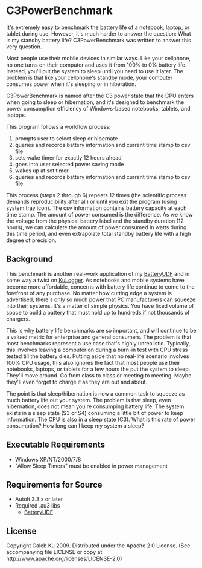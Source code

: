 C3PowerBenchmark
================
It's extremely easy to benchmark the battery life of a notebook, laptop, or tablet during use. However, it's much harder to answer the question: What is my standby battery life? C3PowerBenchmark was written to answer this very question.

Most people use their mobile devices in similar ways. Like your cellphone, no one turns on their computer and uses it from 100% to 0% battery life. Instead, you'll put the system to sleep until you need to use it later. The problem is that like your cellphone's standby mode, your computer consumes power when it's sleeping or in hiberation. 

C3PowerBenchmark is named after the C3 power state that the CPU enters when going to sleep or hibernation, and it's designed to benchmark the power consumption efficiency of Windows-based notebooks, tablets, and laptops.

This program follows a workflow process:

1. prompts user to select sleep or hibernate
2. queries and records battery information and current time stamp to csv file
3. sets wake timer for exactly 12 hours ahead
4. goes into user selected power saving mode
5. wakes up at set timer
6. queries and records battery information and current time stamp  to csv file

This process (steps 2 through 6) repeats 12 times (the scientific process demands reproducibility after all) or until you exit the program (using system tray icon). The csv information contains battery capacity at each time stamp. The amount of power consumed is the difference. As we know the voltage from the physical battery label and the standby duration (12 hours), we can calculate the amount of power consumed in watts during this time period, and even extrapolate total standby battery life with a high degree of precision.

## Background

This benchmark is another real-work application of my [BatteryUDF](../../../BatteryUDF/) and in some way a twist on [KuLogger](../../../KuLogger). As notebooks and mobile systems have become more affordable, concerns with battery life continue to come to the forefront of any purchase. No matter how cutting edge a system is advertised, there's only so much power that PC manufacturers can squeeze into their systems. It's a matter of simple physics. You have fixed volume of space to build a battery that must hold up to hundreds if not thousands of chargers.

This is why battery life benchmarks are so important, and will continue to be a valued metric for enterprise and general consumers. The problem is that most benchmarks represent a use case that's highly unrealistic. Typically, this involves leaving a computer on during a burn-in test with CPU stress tested till the battery dies. Putting aside that no real-life scenario involves 100% CPU usage, this also ignores the fact that most people use their notebooks, laptops, or tablets for a few hours the put the system to sleep. They'll move around. Go from class to class or meeting to meeting. Maybe they'll even forget to charge it as they are out and about. 

The point is that sleep/hibernation is now a common task to squeeze as much battery life out your system. The problem is that sleep, even hibernation, does not mean you're consumping battery life. The system exists in a sleep state (S3 or S4) consuming a little bit of power to keep information. The CPU is also in a sleep state (C3). What is this rate of power consumption? How long can I keep my system a sleep?

## Executable Requirements
* Windows XP/NT/2000/7/8
 * "Allow Sleep Timers" must be enabled in power management

## Requirements for Source
* AutoIt 3.3.x or later
* Required .au3 libs
  * [BatteryUDF](../../../BatteryUDF/)
  
## License

Copyright Caleb Ku 2009. Distributed under the Apache 2.0 License. (See accompanying file LICENSE or copy at http://www.apache.org/licenses/LICENSE-2.0)
